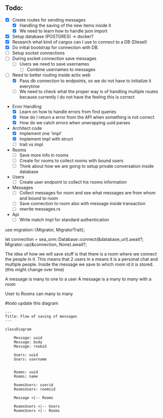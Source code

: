 ## Todo:
- [X] Create routes for sending messages
    - [X] Handling the saving of the new items inside it
    - [X] We need to learn how to handle json import
- [x] Setup database (POSTGRES) -> docker?
- [X] Research what kind of cargos can I use to connect to a DB (Diesel)
- [X] Do initial bootstrap for connection with DB.
- [ ] Setup socket connections
- [ ] During socket connection save messages
  - [ ] Users we need to save usernames
    - [ ] Combine usernames to messages
- [ ] Need to better routing inside actix web
  - [X] Pass db connection to endpoints, so we do not have to initialize it everytime
  - [ ] We need to check what the proper way is of handling multiple routes because currently I do not have the feeling this is correct
- Error Handling
  - [X] Learn on how to handle errors from find queries
  - [X] How do I return a error from the API when something is not correct 
  - [X] How do we catch errors when unwrapping uuid parses
- Architect code
  - [X] Implement one 'impl'
  - [X] Implement impl with struct
  - [ ] trait vs impl
- Rooms
  - [ ] Save more info in rooms
  - [ ] Create for rooms to collect rooms with bound users
  - [ ] Think about how we are going to setup private conversation inside database
- Users
  - [ ] Create user endpoint to collect his rooms information
- Messages
  - [ ] Collect messages for room and see what messages are from whom and bound to room
  - [ ] Save connection to room also with message inside transaction
  - [ ] rewrite messages.rs
- Api
  - [ ] Write match impl for standard authentication

use migration::{Migrator, MigratorTrait};

let connection = sea_orm::Database::connect(&database_url).await?;
Migrator::up(&connection, None).await?;


The idea of how we will save stuff is that there is a room where we connect
the people in it. This means that 2 users in a means it is a personal chat and multiple people.
Inside the message we save to which room id it is stored. (this might change over time)

A message is many to one to a user
A message is a many to many with a room

User to Rooms can many to many

#todo update this diagram
```mermaid
---
Title: Flow of saving of messages
---

classDiagram

    Message: uuid
    Message: body
    Message: roomid

    Users: uuid
    Users: username


    Rooms: uuid
    Rooms: name

    RoomsUsers: userid
    RoomsUsers: roomsid

    Message <|-- Rooms

    RoomsUsers <|-- Users
    RoomsUsers <|-- Rooms   
```